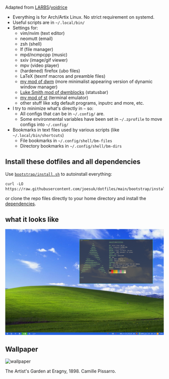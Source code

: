 Adapted from [LARBS](https://larbs.xyz)/[voidrice](https://github.com/LukeSmithxyz/voidrice)

- Everything is for Arch/Artix Linux. No strict requirement on systemd.
- Useful scripts are in `~/.local/bin/`
- Settings for:
	- vim/nvim (text editor)
	- neomutt (email)
	- zsh (shell)
	- lf (file manager)
	- mpd/ncmpcpp (music)
	- sxiv (image/gif viewer)
	- mpv (video player)
	- (hardened) firefox (ubo files)
	- LaTeX (texmf macros and preamble files)
	- [my mod of dwm](https://github.com/joesuk/dwm) (more minimalist appearing version of dynamic window manager)
	- [Luke Smith mod of dwmblocks](https://github.com/lukesmithxyz/dwmblocks) (statusbar)
	- [my mod of st](https://github.com/lukesmithxyz/st) (terminal emulator)
	- other stuff like xdg default programs, inputrc and more, etc.
- I try to minimize what's directly in `~` so:
	- All configs that can be in `~/.config/` are.
	- Some environmental variables have been set in `~/.zprofile` to move configs into `~/.config/`
- Bookmarks in text files used by various scripts (like `~/.local/bin/shortcuts`)
	- File bookmarks in `~/.config/shell/bm-files`
	- Directory bookmarks in `~/.config/shell/bm-dirs`

## Install these dotfiles and all dependencies

Use [`bootstrap/install.sh`](https://github.com/joesuk/dotfiles/blob/main/bootstrap/install.sh) to autoinstall everything:

```
curl -LO https://raw.githubusercontent.com/joesuk/dotfiles/main/bootstrap/install.sh
```
or clone the repo files directly to your home directory and install the
[dependencies](https://github.com/joesuk/dotfiles/blob/main/bootstrap/progs.csv).

## what it looks like

![neofetch](/.local/share/neofetch.png)

## Wallpaper

![wallpaper](/.local/share/the_artists_garden_at_eragny_1970_17_54.jpg)

The Artist's Garden at Eragny, 1898. Camille Pissarro.
